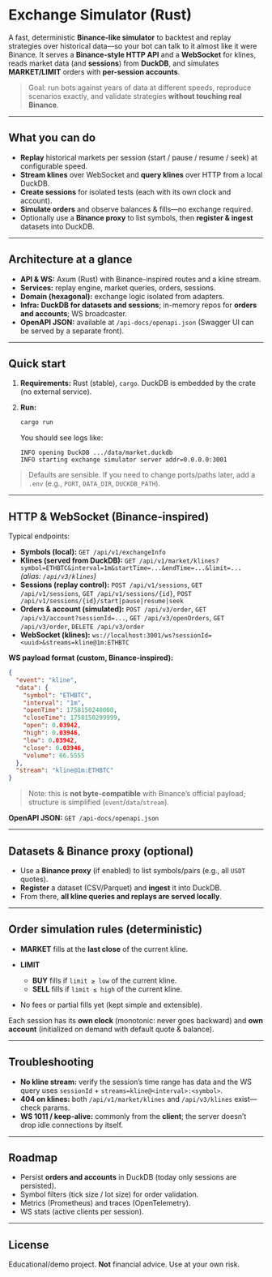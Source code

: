# Exchange Simulator (Rust)

A fast, deterministic **Binance-like simulator** to backtest and replay strategies over historical data—so your bot can talk to it almost like it were Binance.
It serves a **Binance-style HTTP API** and a **WebSocket** for klines, reads market data (and **sessions**) from **DuckDB**, and simulates **MARKET/LIMIT** orders with **per-session accounts**.

> Goal: run bots against years of data at different speeds, reproduce scenarios exactly, and validate strategies **without touching real Binance**.

---

## What you can do

* **Replay** historical markets per session (start / pause / resume / seek) at configurable speed.
* **Stream klines** over WebSocket and **query klines** over HTTP from a local DuckDB.
* **Create sessions** for isolated tests (each with its own clock and account).
* **Simulate orders** and observe balances & fills—no exchange required.
* Optionally use a **Binance proxy** to list symbols, then **register & ingest** datasets into DuckDB.

---

## Architecture at a glance

* **API & WS:** Axum (Rust) with Binance-inspired routes and a kline stream.
* **Services:** replay engine, market queries, orders, sessions.
* **Domain (hexagonal):** exchange logic isolated from adapters.
* **Infra:** **DuckDB for datasets and sessions**; in-memory repos for **orders and accounts**; WS broadcaster.
* **OpenAPI JSON:** available at `/api-docs/openapi.json` (Swagger UI can be served by a separate front).

---

## Quick start

1. **Requirements:** Rust (stable), `cargo`. DuckDB is embedded by the crate (no external service).
2. **Run:**

   ```bash
   cargo run
   ```

   You should see logs like:

   ```
   INFO opening DuckDB .../data/market.duckdb
   INFO starting exchange simulator server addr=0.0.0.0:3001
   ```

> Defaults are sensible. If you need to change ports/paths later, add a `.env` (e.g., `PORT`, `DATA_DIR`, `DUCKDB_PATH`).

---

## HTTP & WebSocket (Binance-inspired)

Typical endpoints:

* **Symbols (local):**
  `GET /api/v1/exchangeInfo`
* **Klines (served from DuckDB):**
  `GET /api/v1/market/klines?symbol=ETHBTC&interval=1m&startTime=...&endTime=...&limit=...`
  *(alias: `/api/v3/klines`)*
* **Sessions (replay control):**
  `POST /api/v1/sessions`, `GET /api/v1/sessions`, `GET /api/v1/sessions/{id}`,
  `POST /api/v1/sessions/{id}/start|pause|resume|seek`
* **Orders & account (simulated):**
  `POST /api/v3/order`, `GET /api/v3/account?sessionId=...`,
  `GET /api/v3/openOrders`, `GET /api/v3/order`, `DELETE /api/v3/order`
* **WebSocket (klines):**
  `ws://localhost:3001/ws?sessionId=<uuid>&streams=kline@1m:ETHBTC`

**WS payload format (custom, Binance-inspired):**

```json
{
  "event": "kline",
  "data": {
    "symbol": "ETHBTC",
    "interval": "1m",
    "openTime": 1758150240000,
    "closeTime": 1758150299999,
    "open": 0.03942,
    "high": 0.03946,
    "low": 0.03942,
    "close": 0.03946,
    "volume": 66.5555
  },
  "stream": "kline@1m:ETHBTC"
}
```

> Note: this is **not byte-compatible** with Binance’s official payload; structure is simplified (`event`/`data`/`stream`).

**OpenAPI JSON:** `GET /api-docs/openapi.json`

---

## Datasets & Binance proxy (optional)

* Use a **Binance proxy** (if enabled) to list symbols/pairs (e.g., all `USDT` quotes).
* **Register** a dataset (CSV/Parquet) and **ingest** it into DuckDB.
* From there, **all kline queries and replays are served locally**.

---

## Order simulation rules (deterministic)

* **MARKET** fills at the **last close** of the current kline.
* **LIMIT**

  * **BUY** fills if `limit ≥ low` of the current kline.
  * **SELL** fills if `limit ≤ high` of the current kline.
* No fees or partial fills yet (kept simple and extensible).

Each session has its **own clock** (monotonic: never goes backward) and **own account** (initialized on demand with default quote & balance).

---

## Troubleshooting

* **No kline stream:** verify the session’s time range has data and the WS query uses `sessionId` + `streams=kline@<interval>:<symbol>`.
* **404 on klines:** both `/api/v1/market/klines` and `/api/v3/klines` exist—check params.
* **WS 1011 / keep-alive:** commonly from the **client**; the server doesn’t drop idle connections by itself.

---

## Roadmap

* Persist **orders and accounts** in DuckDB (today only sessions are persisted).
* Symbol filters (tick size / lot size) for order validation.
* Metrics (Prometheus) and traces (OpenTelemetry).
* WS stats (active clients per session).

---

## License

Educational/demo project. **Not** financial advice. Use at your own risk.
